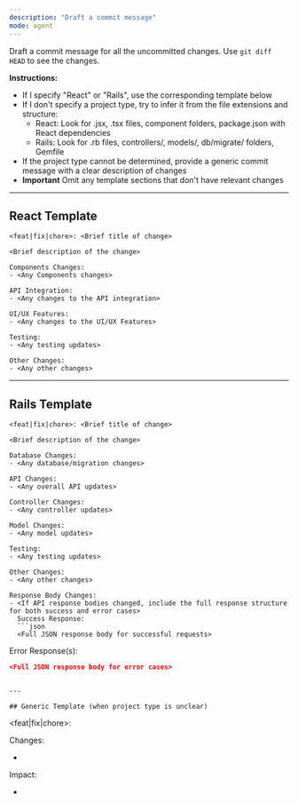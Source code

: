 ```yaml
---
description: "Draft a commit message"
mode: agent
---
```


Draft a commit message for all the uncommitted changes. Use `git diff HEAD` to see the changes.

**Instructions:**
- If I specify "React" or "Rails", use the corresponding template below
- If I don't specify a project type, try to infer it from the file extensions and structure:
  - React: Look for .jsx, .tsx files, component folders, package.json with React dependencies
  - Rails: Look for .rb files, controllers/, models/, db/migrate/ folders, Gemfile
- If the project type cannot be determined, provide a generic commit message with a clear description of changes
- **Important** Omit any template sections that don't have relevant changes

---

## React Template

```
<feat|fix|chore>: <Brief title of change>

<Brief description of the change>

Components Changes:
- <Any Components changes>

API Integration:
- <Any changes to the API integration>

UI/UX Features:
- <Any changes to the UI/UX Features>

Testing:
- <Any testing updates>

Other Changes:
- <Any other changes>
```

---

## Rails Template

```
<feat|fix|chore>: <Brief title of change>

<Brief description of the change>

Database Changes:
- <Any database/migration changes>

API Changes:
- <Any overall API updates>

Controller Changes:
- <Any controller updates>

Model Changes:
- <Any model updates>

Testing:
- <Any testing updates>

Other Changes:
- <Any other changes>

Response Body Changes:
- <If API response bodies changed, include the full response structure for both success and error cases>
  Success Response:
  ```json
  <Full JSON response body for successful requests>
  ```

  Error Response(s):
  ```json
  <Full JSON response body for error cases>
  ```

```

---

## Generic Template (when project type is unclear)

```
<feat|fix|chore>: <Brief title of change>

<Brief description of the change>

Changes:
- <List key changes by file or functionality>

Impact:
- <Any notable impacts or side effects>
```
